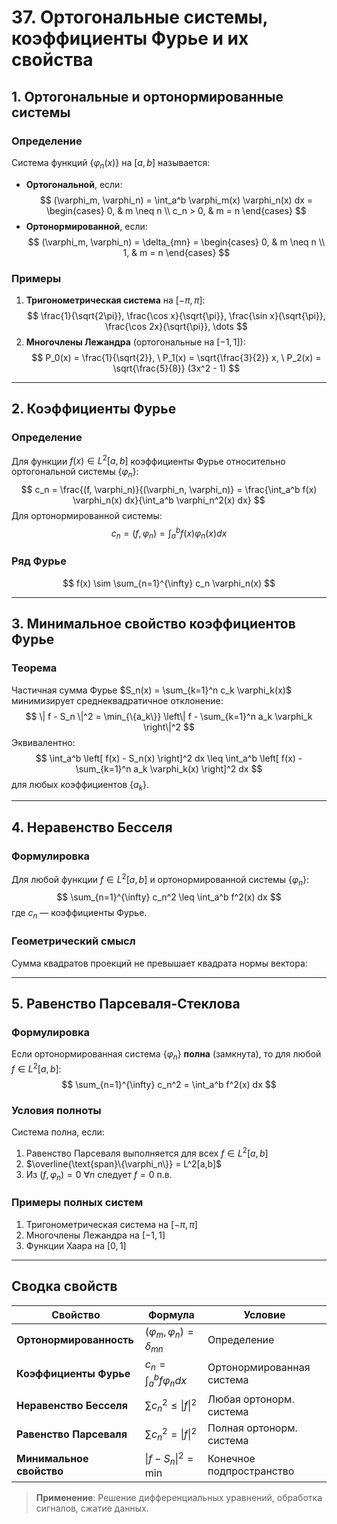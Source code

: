 # 37. Ортогональные системы, коэффициенты Фурье и их свойства

## 1. Ортогональные и ортонормированные системы
### Определение
Система функций $\{\varphi_n(x)\}$ на $[a,b]$ называется:
- **Ортогональной**, если:
  $$
  (\varphi_m, \varphi_n) = \int_a^b \varphi_m(x) \varphi_n(x)  dx = 
  \begin{cases} 
  0, & m \neq n \\
  c_n > 0, & m = n 
  \end{cases}
  $$
- **Ортонормированной**, если:
  $$
  (\varphi_m, \varphi_n) = \delta_{mn} = 
  \begin{cases} 
  0, & m \neq n \\
  1, & m = n 
  \end{cases}
  $$

### Примеры
1. **Тригонометрическая система** на $[-\pi, \pi]$:
   $$
   \frac{1}{\sqrt{2\pi}}, \frac{\cos x}{\sqrt{\pi}}, \frac{\sin x}{\sqrt{\pi}}, \frac{\cos 2x}{\sqrt{\pi}}, \dots
   $$
2. **Многочлены Лежандра** (ортогональные на $[-1,1]$):
   $$
   P_0(x) = \frac{1}{\sqrt{2}}, \ P_1(x) = \sqrt{\frac{3}{2}} x, \ P_2(x) = \sqrt{\frac{5}{8}} (3x^2 - 1)
   $$

---

## 2. Коэффициенты Фурье
### Определение
Для функции $f(x) \in L^2[a,b]$ коэффициенты Фурье относительно ортогональной системы $\{\varphi_n\}$:
$$
c_n = \frac{(f, \varphi_n)}{(\varphi_n, \varphi_n)} = \frac{\int_a^b f(x) \varphi_n(x)  dx}{\int_a^b \varphi_n^2(x)  dx}
$$
Для ортонормированной системы:
$$
c_n = (f, \varphi_n) = \int_a^b f(x) \varphi_n(x)  dx
$$

### Ряд Фурье
$$
f(x) \sim \sum_{n=1}^{\infty} c_n \varphi_n(x)
$$

---

## 3. Минимальное свойство коэффициентов Фурье
### Теорема
Частичная сумма Фурье $S_n(x) = \sum_{k=1}^n c_k \varphi_k(x)$ минимизирует среднеквадратичное отклонение:
$$
\| f - S_n \|^2 = \min_{\{a_k\}} \left\| f - \sum_{k=1}^n a_k \varphi_k \right\|^2
$$
Эквивалентно:
$$
\int_a^b \left[ f(x) - S_n(x) \right]^2  dx \leq \int_a^b \left[ f(x) - \sum_{k=1}^n a_k \varphi_k(x) \right]^2  dx
$$
для любых коэффициентов $\{a_k\}$.

---

## 4. Неравенство Бесселя
### Формулировка
Для любой функции $f \in L^2[a,b]$ и ортонормированной системы $\{\varphi_n\}$:
$$
\sum_{n=1}^{\infty} c_n^2 \leq \int_a^b f^2(x)  dx
$$
где $c_n$ — коэффициенты Фурье.

### Геометрический смысл
Сумма квадратов проекций не превышает квадрата нормы вектора:


---

## 5. Равенство Парсеваля-Стеклова
### Формулировка
Если ортонормированная система $\{\varphi_n\}$ **полна** (замкнута), то для любой $f \in L^2[a,b]$:
$$
\sum_{n=1}^{\infty} c_n^2 = \int_a^b f^2(x)  dx
$$

### Условия полноты
Система полна, если:
1. Равенство Парсеваля выполняется для всех $f \in L^2[a,b]$
2. $\overline{\text{span}\{\varphi_n\}} = L^2[a,b]$
3. Из $(f, \varphi_n) = 0$ $\forall n$ следует $f = 0$ п.в.

### Примеры полных систем
1. Тригонометрическая система на $[-\pi, \pi]$
2. Многочлены Лежандра на $[-1, 1]$
3. Функции Хаара на $[0, 1]$

---

## Сводка свойств
| Свойство                  | Формула                                                                 | Условие                   |
|---------------------------|-------------------------------------------------------------------------|---------------------------|
| **Ортонормированность**   | $(\varphi_m, \varphi_n) = \delta_{mn}$                                  | Определение               |
| **Коэффициенты Фурье**    | $c_n = \int_a^b f \varphi_n  dx$                                        | Ортонормированная система |
| **Неравенство Бесселя**   | $\sum c_n^2 \leq \|f\|^2$                                               | Любая ортонорм. система   |
| **Равенство Парсеваля**   | $\sum c_n^2 = \|f\|^2$                                                  | Полная ортонорм. система  |
| **Минимальное свойство**  | $\|f - S_n\|^2 = \min$                                                  | Конечное подпространство  |

> **Применение**: Решение дифференциальных уравнений, обработка сигналов, сжатие данных.
